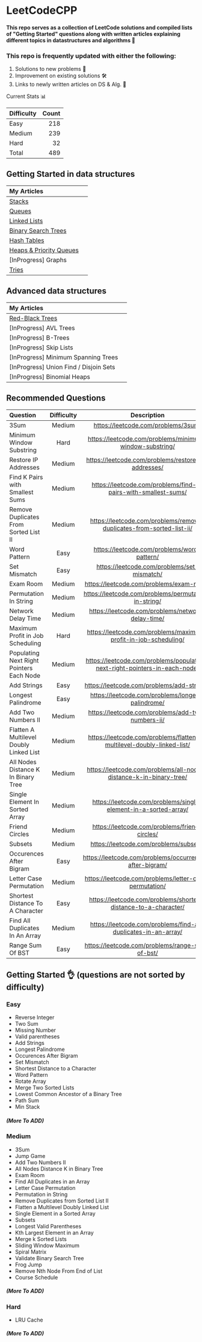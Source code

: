 # LeetCodeCPP

#### This repo serves as a collection of LeetCode solutions and compiled lists of "Getting Started" questions along with written articles explaining different topics in datastructures and algorithms :rocket:

### This repo is frequently updated with either the following:

1. Solutions to new problems :file_folder:
2. Improvement on existing solutions :hammer_and_wrench:
3. Links to newly written articles on DS & Alg. :pencil:

Current Stats :bar_chart:

| Difficulty | Count |
| :--------- | ----: |
| Easy       |   218 |
| Medium     |   239 |
| Hard       |    32 |
| Total      |   489 |

## Getting Started in data structures

| My Articles                                                                                                          |     |
| :------------------------------------------------------------------------------------------------------------------- | --: |
| [Stacks](https://shehabmmohamed.github.io/computer-science/2019/01/20/Stacks-&-Queues.html)                          |     |
| [Queues](https://shehabmmohamed.github.io/computer-science/2019/01/20/Stacks-&-Queues.html)                          |     |
| [Linked Lists](https://shehabmmohamed.github.io/computer-science/2019/03/12/Linked-Lists.html)                       |     |
| [Binary Search Trees](https://shehabmmohamed.github.io/computer-science/2018/10/19/Binary-Search-Trees.html)         |     |
| [Hash Tables](https://shehabmmohamed.github.io/computer-science/2019/01/22/HashTables.html)                          |     |
| [Heaps & Priority Queues](https://shehabmmohamed.github.io/computer-science/2019/04/25/Heaps-&-Priority-Queues.html) |     |
| [InProgress] Graphs                                                                                                  |     |
| [Tries](https://shehabmmohamed.github.io/computer-science/2019/07/05/Tries.html)                                     |     |

## Advanced data structures

| My Articles                                                                                                       |     |
| :---------------------------------------------------------------------------------------------------------------- | --: |
| [Red-Black Trees](https://shehabmmohamed.github.io/computer-science/2019/01/24/Red-Black-Trees.html)              |
| [InProgress] AVL Trees                                                                                            |
| [InProgress] B-Trees                                                                                              |
| [InProgress] Skip Lists                                                                                           |
| [InProgress] Minimum Spanning Trees                                                                               |
| [InProgress] Union Find / Disjoin Sets                                                                            |
| [InProgress] Binomial Heaps                                                                                       |

## Recommended Questions

| Question                                 | Difficulty |                                Description                                 |
| :--------------------------------------- | :--------: | :------------------------------------------------------------------------: |
| 3Sum                                     |   Medium   |                    https://leetcode.com/problems/3sum/                     |
| Minimum Window Substring                 |    Hard    |          https://leetcode.com/problems/minimum-window-substring/           |
| Restore IP Addresses                     |   Medium   |            https://leetcode.com/problems/restore-ip-addresses/             |
| Find K Pairs with Smallest Sums          |   Medium   |       https://leetcode.com/problems/find-k-pairs-with-smallest-sums/       |
| Remove Duplicates From Sorted List II    |   Medium   |    https://leetcode.com/problems/remove-duplicates-from-sorted-list-ii/    |
| Word Pattern                             |    Easy    |                https://leetcode.com/problems/word-pattern/                 |
| Set Mismatch                             |    Easy    |                https://leetcode.com/problems/set-mismatch/                 |
| Exam Room                                |   Medium   |                  https://leetcode.com/problems/exam-room/                  |
| Permutation In String                    |   Medium   |            https://leetcode.com/problems/permutation-in-string/            |
| Network Delay Time                       |   Medium   |             https://leetcode.com/problems/network-delay-time/              |
| Maximum Profit in Job Scheduling         |    Hard    |      https://leetcode.com/problems/maximum-profit-in-job-scheduling/       |
| Populating Next Right Pointers Each Node |   Medium   | https://leetcode.com/problems/populating-next-right-pointers-in-each-node/ |
| Add Strings                              |    Easy    |                 https://leetcode.com/problems/add-strings/                 |
| Longest Palindrome                       |    Easy    |             https://leetcode.com/problems/longest-palindrome/              |
| Add Two Numbers II                       |   Medium   |             https://leetcode.com/problems/add-two-numbers-ii/              |
| Flatten A Multilevel Doubly Linked List  |   Medium   |   https://leetcode.com/problems/flatten-a-multilevel-doubly-linked-list/   |
| All Nodes Distance K In Binary Tree      |   Medium   |     https://leetcode.com/problems/all-nodes-distance-k-in-binary-tree/     |
| Single Element In Sorted Array           |   Medium   |      https://leetcode.com/problems/single-element-in-a-sorted-array/       |
| Friend Circles                           |   Medium   |               https://leetcode.com/problems/friend-circles/                |
| Subsets                                  |   Medium   |                   https://leetcode.com/problems/subsets/                   |
| Occurences After Bigram                  |    Easy    |          https://leetcode.com/problems/occurrences-after-bigram/           |
| Letter Case Permutation                  |   Medium   |           https://leetcode.com/problems/letter-case-permutation/           |
| Shortest Distance To A Character         |    Easy    |      https://leetcode.com/problems/shortest-distance-to-a-character/       |
| Find All Duplicates In An Array          |   Medium   |       https://leetcode.com/problems/find-all-duplicates-in-an-array/       |
| Range Sum Of BST                         |    Easy    |              https://leetcode.com/problems/range-sum-of-bst/               |

## Getting Started :ok_hand: (questions are not sorted by difficulty)

### Easy

- Reverse Integer
- Two Sum
- Missing Number
- Valid parentheses
- Add Strings
- Longest Palindrome
- Occurences After Bigram
- Set Mismatch
- Shortest Distance to a Character
- Word Pattern
- Rotate Array
- Merge Two Sorted Lists
- Lowest Common Ancestor of a Binary Tree
- Path Sum
- Min Stack

##### (More To ADD)

### Medium

- 3Sum
- Jump Game
- Add Two Numbers II
- All Nodes Distance K in Binary Tree
- Exam Room
- Find All Duplicates in an Array
- Letter Case Permutation
- Permutation in String
- Remove Duplicates from Sorted List II
- Flatten a Multilevel Doubly Linked List
- Single Element in a Sorted Array
- Subsets
- Longest Valid Parentheses
- Kth Largest Element in an Array
- Merge k Sorted Lists
- Sliding Window Maximum
- Spiral Matrix
- Validate Binary Search Tree
- Frog Jump
- Remove Nth Node From End of List
- Course Schedule

##### (More To ADD)

### Hard

- LRU Cache

##### (More To ADD)
